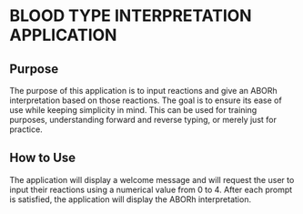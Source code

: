 # BLOOD TYPE INTERPRETATION APPLICATION

## Purpose
The purpose of this application is to input reactions and give an ABORh interpretation based on those reactions. 
The goal is to ensure its ease of use while keeping simplicity in mind. This can be used for training purposes, 
understanding forward and reverse typing, or merely just for practice.

## How to Use
The application will display a welcome message and will request the user to input their reactions using a numerical
value from 0 to 4. After each prompt is satisfied, the application will display the ABORh interpretation.
